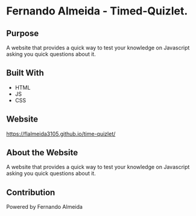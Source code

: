 # Fernando Almeida - Timed-Quizlet.

## Purpose
A website that provides a quick way to test your knowledge on Javascript asking you quick questions about it.

## Built With
* HTML
* JS
* CSS

## Website
https://flalmeida3105.github.io/time-quizlet/

## About the Website
A website that provides a quick way to test your knowledge on Javascript asking you quick questions about it.


## Contribution
Powered by Fernando Almeida